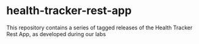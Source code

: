# health-tracker-rest-app
This repository contains a series of tagged releases of the Health Tracker Rest App, as developed during our labs
